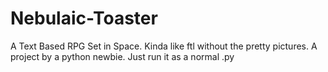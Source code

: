 Nebulaic-Toaster
================

A Text Based RPG Set in Space. Kinda like ftl without the pretty pictures. A project by a python newbie.
Just run it as a normal .py
